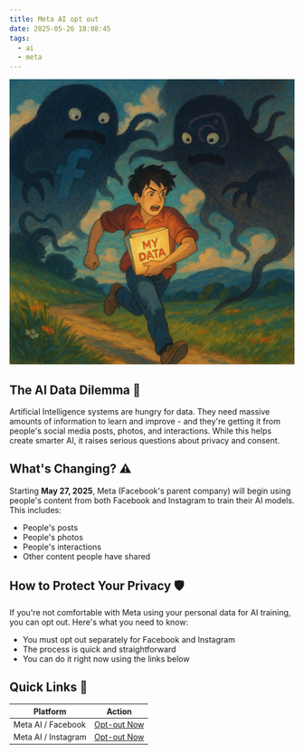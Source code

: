 ```yaml
---
title: Meta AI opt out
date: 2025-05-26 18:08:45
tags:
  - ai
  - meta
---
```


![alt-text][header]

## The AI Data Dilemma 🤖

Artificial Intelligence systems are hungry for data. They need massive amounts of information to learn and improve - and they\'re getting it from people\'s social media posts, photos, and interactions. While this helps create smarter AI, it raises serious questions about privacy and consent.

## What\'s Changing? ⚠️

Starting **May 27, 2025**, Meta (Facebook\'s parent company) will begin using people\'s content from both Facebook and Instagram to train their AI models. This includes:
- People\'s posts
- People\'s photos
- People\'s interactions
- Other content people have shared

## How to Protect Your Privacy 🛡️

If you\'re not comfortable with Meta using your personal data for AI training, you can opt out. Here\'s what you need to know:

- You must opt out separately for Facebook and Instagram
- The process is quick and straightforward
- You can do it right now using the links below

## Quick Links 🔗

| Platform | Action |
|----------|---------|
| Meta AI / Facebook | [Opt-out Now](https://www.facebook.com/help/contact/6359191084165019) |
| Meta AI / Instagram | [Opt-out Now](https://help.instagram.com/contact/233964459562201) |

[header]: /assets/images/linked-to-posts/Meta-AI-opt-out/header.png "Header of Meta AI opt out"
